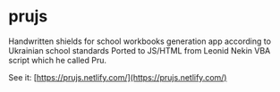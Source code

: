 # prujs

Handwritten shields for school workbooks generation app according to Ukrainian school standards
Ported to JS/HTML from Leonid Nekin VBA script which he called Pru.

See it: [https://prujs.netlify.com/](https://prujs.netlify.com/)
